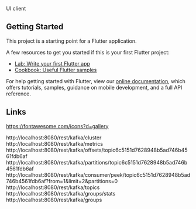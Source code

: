 UI client

## Getting Started

This project is a starting point for a Flutter application.

A few resources to get you started if this is your first Flutter project:

- [Lab: Write your first Flutter app](https://flutter.dev/docs/get-started/codelab)
- [Cookbook: Useful Flutter samples](https://flutter.dev/docs/cookbook)

For help getting started with Flutter, view our
[online documentation](https://flutter.dev/docs), which offers tutorials,
samples, guidance on mobile development, and a full API reference.


## Links

https://fontawesome.com/icons?d=gallery

http://localhost:8080/rest/kafka/cluster
http://localhost:8080/rest/kafka/metrics
http://localhost:8080/rest/kafka/offsets/topic6c5151d7628948b5ad746b4561fdb6af
http://localhost:8080/rest/kafka/partitions/topic6c5151d7628948b5ad746b4561fdb6af
http://localhost:8080/rest/kafka/consumer/peek/topic6c5151d7628948b5ad746b4561fdb6af?from=1&limit=2&partitions=0
http://localhost:8080/rest/kafka/topics
http://localhost:8080/rest/kafka/groups/stats
http://localhost:8080/rest/kafka/groups